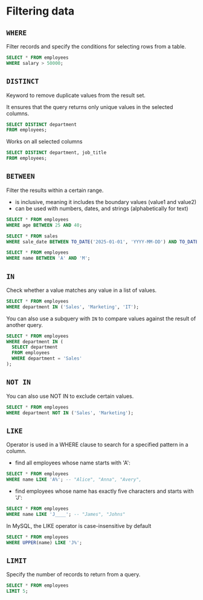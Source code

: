 # Filtering data

## `WHERE`

Filter records and specify the conditions for selecting rows from a table.

```sql
SELECT * FROM employees
WHERE salary > 50000;
```

## `DISTINCT`

Keyword to remove duplicate values from the result set.

It ensures that the query returns only unique values in the selected columns.

```sql
SELECT DISTINCT department
FROM employees;
```

Works on all selected columns

```sql
SELECT DISTINCT department, job_title
FROM employees;
```

## `BETWEEN`

Filter the results within a certain range.

- is inclusive, meaning it includes the boundary values (value1 and value2)
- can be used with numbers, dates, and strings (alphabetically for text)

```sql
SELECT * FROM employees
WHERE age BETWEEN 25 AND 40;
```

```sql
SELECT * FROM sales
WHERE sale_date BETWEEN TO_DATE('2025-01-01', 'YYYY-MM-DD') AND TO_DATE('2025-03-31', 'YYYY-MM-DD');
```

```sql
SELECT * FROM employees
WHERE name BETWEEN 'A' AND 'M';
```

## `IN`

Check whether a value matches any value in a list of values.

```sql
SELECT * FROM employees
WHERE department IN ('Sales', 'Marketing', 'IT');
```

You can also use a subquery with `IN` to compare values against the result of another query.

```sql
SELECT * FROM employees
WHERE department IN (
  SELECT department
  FROM employees
  WHERE department = 'Sales'
);
```

## `NOT IN`

You can also use NOT IN to exclude certain values.

```sql
SELECT * FROM employees
WHERE department NOT IN ('Sales', 'Marketing');
```

## `LIKE`

Operator is used in a WHERE clause to search for a specified pattern in a column.

- find all employees whose name starts with 'A':

```sql
SELECT * FROM employees
WHERE name LIKE 'A%'; -- "Alice", "Anna", "Avery",
```

- find employees whose name has exactly five characters and starts with 'J':

```sql
SELECT * FROM employees
WHERE name LIKE 'J____'; -- "James", "Johns"
```

In MySQL, the LIKE operator is case-insensitive by default

```sql
SELECT * FROM employees
WHERE UPPER(name) LIKE 'J%';
```

## `LIMIT`

Specify the number of records to return from a query.

```sql
SELECT * FROM employees
LIMIT 5;
```
